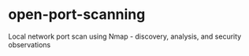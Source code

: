 # open-port-scanning
Local network port scan using Nmap - discovery, analysis, and security observations
